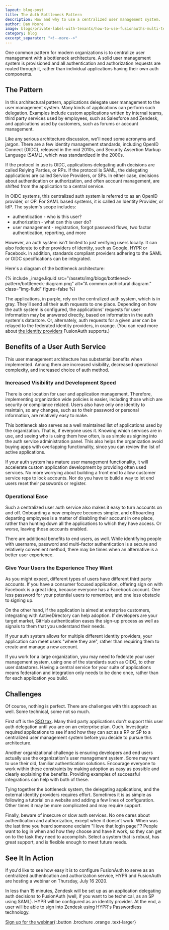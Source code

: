 ```yaml
---
layout: blog-post
title: The Auth Bottleneck Pattern 
description: How and why to use a centralized user management system.
author: Dan Moore
image: blogs/private-label-with-tenants/how-to-use-fusionauths-multi-tenant-feature-to-create-a-private-label-offering.png
category: blog
excerpt_separator: "<!--more-->"
---
```


One common pattern for modern organizations is to centralize user management with a bottleneck architecture. A solid user management system is provisioned and all authentication and authorization requests are routed through it, rather than individual applications having their own auth components. 

<!--more-->

## The Pattern

In this architectural pattern, applications delegate user management to the user management system. Many kinds of applications can perform such delegation. Examples include custom applications written by internal teams, third party services used by employees, such as Salesforce and Zendesk, and applications used by customers, such as forums or account management. 

Like any serious architecture discussion, we'll need some acronyms and jargon. There are a few identity management standards, including OpenID Connect (OIDC), released in the mid 2010s, and Security Assertion Markup Language (SAML), which was standardized in the 2000s.

If the protocol in use is OIDC, applications delegating auth decisions are called Relying Parties, or RPs. If the protocol is SAML, the delegating applications are called Service Providers, or SPs. In either case, decisions about authentication or authorization, and often account management, are shifted from the application to a central service.

In OIDC systems, this centralized auth system is referred to as an OpenID provider, or OP. For SAML based systems, it is called an Identity Provider, or IdP. The system's scope includes:

* authentication - who is this user? 
* authorization - what can this user do?
* user management - registration, forgot password flows, two factor authentication, reporting, and more

However, an auth system isn't limited to just verifying users locally. It can also federate to other providers of identity, such as Google, HYPR or Facebook. In addition, standards compliant providers adhering to the SAML or OIDC specifications can be integrated.

Here's a diagram of the bottleneck architecture:

{% include _image.liquid src="/assets/img/blogs/bottleneck-pattern/bottleneck-diagram.png" alt="A common archictural diagram." class="img-fluid" figure=false %}

The applications, in purple, rely on the centralized auth system, which is in gray. They'll send all their auth requests to one place. Depending on how the auth system is configured, the applications' requests for user information may be answered directly, based on information in the auth system's datastore. Or, alternately, auth requests for a given user can be relayed to the federated identity providers, in orange. (You can read more about [the identity providers](/docs/v1/tech/identity-providers/) FusionAuth supports.)

## Benefits of a User Auth Service

This user management architecture has substantial benefits when implemented. Among them are increased visibility, decreased operational complexity, and increased choice of auth method.

### Increased Visibility and Development Speed

There is one location for user and application management. Therefore, implementing organization wide policies is easier, including those which are security or compliance related. Users also have only one identity to maintain, so any changes, such as to their password or personal information, are relatively easy to make.

This bottleneck also serves as a well maintained list of applications used by the organization. That is, if everyone uses it. Knowing which services are in use, and seeing who is using them how often, is as simple as signing into the auth service administration panel. This also helps the organization avoid buying apps with overlapping functionality, since you can review the list of active applications. 

If your auth system has mature user management functionality, it will accelerate custom application development by providing often used services. No more worrying about building a front end to allow customer service reps to lock accounts. Nor do you have to build a way to let end users reset their passwords or register.

### Operational Ease

Such a centralized user auth service also makes it easy to turn accounts on and off. Onboarding a new employee becomes simpler, and offboarding departing employees is a matter of disabling their account in one place, rather than hunting down all the applications to which they have access. Or worse, leaving those accounts enabled.

There are additional benefits to end users, as well. While identifying people with username, password and multi-factor authentication is a secure and relatively convenient method, there may be times when an alternative is a better user experience.  


### Give Your Users the Experience They Want

As you might expect, different types of users have different third party accounts. If you have a consumer focused application, offering sign on with Facebook is a great idea, because everyone has a Facebook account. One less password for your potential users to remember, and one less obstacle to signing up. 

On the other hand, if the application is aimed at enterprise customers, integrating with ActiveDirectory can help adoption. If developers are your target market, GitHub authentication eases the sign-up process as well as signals to them that you understand their needs.

If your auth system allows for multiple different identity providers, your application can meet users "where they are", rather than requiring them to create and manage a new account. 

If you work for a large organization, you may need to federate your user management system, using one of the standards such as OIDC, to other user datastores. Having a central service for your suite of applications means federation and integration only needs to be done once, rather than for each application you build.

## Challenges

Of course, nothing is perfect. There are challenges with this approach as well. Some technical, some not so much. 

First off is the [SSO tax](https://sso.tax/). Many third party applications don't support this user auth delegation until you are on an enterprise plan. Ouch. Investigate required applications to see if and how they can act as a RP or SP to a centralized user management system before you decide to pursue this architecture. 

Another organizational challenge is ensuring developers and end users actually use the organization's user management system. Some may want to use their old, familiar authentication solutions. Encourage everyone to work within these constraints by making adoption as easy as possible and clearly explaining the benefits. Providing examples of successful integrations can help with both of these.

Tying together the bottleneck system, the delegating applications, and the external identity providers requires effort. Sometimes it is as simple as following a tutorial on a website and adding a few lines of configuration. Other times it may be more complicated and may require support.

Finally, beware of insecure or slow auth services. No one cares about authentication and authorization, except when it doesn't work. When was the last time you heard someone exclaim "I love that login page!"? People want to log in when and how they choose and have it work, so they can get on to the task they need to accomplish. Select a system that is robust, has great support, and is flexible enough to meet future needs.

## See It In Action

If you'd like to see how easy it is to configure FusionAuth to serve as an centralized authentication and authorization service, HYPR and FusionAuth are hosting a webinar on Thursday, July 16 2020. 

In less than 15 minutes, Zendesk will be set up as an application delegating auth decisions to FusionAuth (well, if you want to be technical, as an SP using SAML). HYPR will be configured as an identity provider. At the end, a user will be able to sign into Zendesk using HYPR's Passwordless technology. 

[Sign up for the webinar](https://get.hypr.com/fusionauth-webcast){:.button .brochure .orange .text-larger}

